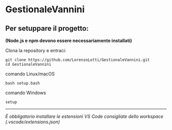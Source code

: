 # GestionaleVannini

## Per setuppare il progetto:

**(Node.js e npm devono essere necessariamente installati)**

Clona la repository e entraci:

	git clone https://github.com/LorenzoLotti/GestionaleVannini.git
	cd GestionaleVannini

comando Linux/macOS

	bash setup.bash

comando Windows

	setup

---

*È obbligatorio installare le estensioni VS Code consigliate dello workspace
(.vscode/extensions.json)*
